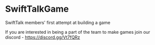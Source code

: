 # SwiftTalkGame
SwiftTalk members' first attempt at building a game

If you are interested in being a part of the team to make games join our discord - https://discord.gg/Vt7fQRz
